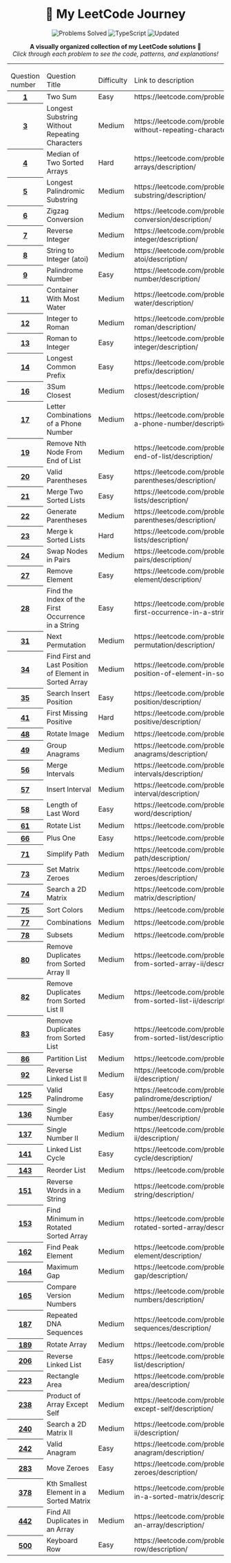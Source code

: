 <h1 align="center">🚀 My LeetCode Journey</h1>
<p align="center"><img src="https://img.shields.io/badge/Problems%20Solve%2066/3540-blueviolet?style=for-the-badge" alt="Problems Solved" /> <img src="https://img.shields.io/badge/Language-TypeScript-3178C6?style=for-the-badge" alt="TypeScript" /> <img src="https://img.shields.io/badge/Last%20Updated-May%202025-brightgreen?style=for-the-badge" alt="Updated" /></p>
<p align="center"><b>A visually organized collection of my LeetCode solutions 🚀</b><br /><i>Click through each problem to see the code, patterns, and explanations!</i></p>
<hr />
<table class='table table-striped table-hover'>
  <thead>
    <td> Question number </td>
    <td> Question Title </td>
    <td> Difficulty </td>
    <td> Link to description </td>
  </thead>
  <tbody>
    <tr>
      <th> <a href='https://github.com/pSkywalker/leetCodeSolutions/blob/main/q1.ts'> 1 </a></th>
      <td> Two Sum</td>
      <td> <span class="badge text-bg-success">Easy</span></td>
      <td>https://leetcode.com/problems/two-sum/description/ </td>
    </tr>
    <tr>
      <th> <a href='https://github.com/pSkywalker/leetCodeSolutions/blob/main/q3.ts'> 3 </a></th>
      <td> Longest Substring Without Repeating Characters</td>
      <td> <span class="badge text-bg-warning">Medium</span></td>
      <td>https://leetcode.com/problems/longest-substring-without-repeating-characters/description/ </td>
    </tr>
    <tr>
      <th> <a href='https://github.com/pSkywalker/leetCodeSolutions/blob/main/q4.ts'> 4 </a></th>
      <td> Median of Two Sorted Arrays</td>
      <td> <span class="badge text-bg-danger">Hard</span></td>
      <td>https://leetcode.com/problems/median-of-two-sorted-arrays/description/ </td>
    </tr>
    <tr>
      <th> <a href='https://github.com/pSkywalker/leetCodeSolutions/blob/main/q5.ts'> 5 </a></th>
      <td> Longest Palindromic Substring</td>
      <td> <span class="badge text-bg-warning">Medium</span></td>
      <td>https://leetcode.com/problems/longest-palindromic-substring/description/ </td>
    </tr>
    <tr>
      <th> <a href='https://github.com/pSkywalker/leetCodeSolutions/blob/main/q6.ts'> 6 </a></th>
      <td> Zigzag Conversion</td>
      <td> <span class="badge text-bg-warning">Medium</span></td>
      <td>https://leetcode.com/problems/zigzag-conversion/description/ </td>
    </tr>
    <tr>
      <th> <a href='https://github.com/pSkywalker/leetCodeSolutions/blob/main/q7.ts'> 7 </a></th>
      <td> Reverse Integer</td>
      <td> <span class="badge text-bg-warning">Medium</span></td>
      <td>https://leetcode.com/problems/reverse-integer/description/ </td>
    </tr>
    <tr>
      <th> <a href='https://github.com/pSkywalker/leetCodeSolutions/blob/main/q8.ts'> 8 </a></th>
      <td> String to Integer (atoi)</td>
      <td> <span class="badge text-bg-warning">Medium</span></td>
      <td>https://leetcode.com/problems/string-to-integer-atoi/description/ </td>
    </tr>
    <tr>
      <th> <a href='https://github.com/pSkywalker/leetCodeSolutions/blob/main/q9.ts'> 9 </a></th>
      <td> Palindrome Number</td>
      <td> <span class="badge text-bg-success">Easy</span></td>
      <td>https://leetcode.com/problems/palindrome-number/description/ </td>
    </tr>
    <tr>
      <th> <a href='https://github.com/pSkywalker/leetCodeSolutions/blob/main/q11.ts'> 11 </a></th>
      <td> Container With Most Water</td>
      <td> <span class="badge text-bg-warning">Medium</span></td>
      <td>https://leetcode.com/problems/container-with-most-water/description/ </td>
    </tr>
    <tr>
      <th> <a href='https://github.com/pSkywalker/leetCodeSolutions/blob/main/q12.ts'> 12 </a></th>
      <td> Integer to Roman</td>
      <td> <span class="badge text-bg-warning">Medium</span></td>
      <td>https://leetcode.com/problems/integer-to-roman/description/ </td>
    </tr>
    <tr>
      <th> <a href='https://github.com/pSkywalker/leetCodeSolutions/blob/main/q13.ts'> 13 </a></th>
      <td> Roman to Integer</td>
      <td> <span class="badge text-bg-success">Easy</span></td>
      <td>https://leetcode.com/problems/roman-to-integer/description/ </td>
    </tr>
    <tr>
      <th> <a href='https://github.com/pSkywalker/leetCodeSolutions/blob/main/q14.ts'> 14 </a></th>
      <td> Longest Common Prefix</td>
      <td> <span class="badge text-bg-success">Easy</span></td>
      <td>https://leetcode.com/problems/longest-common-prefix/description/ </td>
    </tr>
    <tr>
      <th> <a href='https://github.com/pSkywalker/leetCodeSolutions/blob/main/q16.ts'> 16 </a></th>
      <td> 3Sum Closest</td>
      <td> <span class="badge text-bg-warning">Medium</span></td>
      <td>https://leetcode.com/problems/3sum-closest/description/ </td>
    </tr>
    <tr>
      <th> <a href='https://github.com/pSkywalker/leetCodeSolutions/blob/main/q17.ts'> 17 </a></th>
      <td> Letter Combinations of a Phone Number</td>
      <td> <span class="badge text-bg-warning">Medium</span></td>
      <td>https://leetcode.com/problems/letter-combinations-of-a-phone-number/description/ </td>
    </tr>
    <tr>
      <th> <a href='https://github.com/pSkywalker/leetCodeSolutions/blob/main/q19.ts'> 19 </a></th>
      <td> Remove Nth Node From End of List</td>
      <td> <span class="badge text-bg-warning">Medium</span></td>
      <td>https://leetcode.com/problems/remove-nth-node-from-end-of-list/description/ </td>
    </tr>
    <tr>
      <th> <a href='https://github.com/pSkywalker/leetCodeSolutions/blob/main/q20.ts'> 20 </a></th>
      <td> Valid Parentheses</td>
      <td> <span class="badge text-bg-success">Easy</span></td>
      <td>https://leetcode.com/problems/valid-parentheses/description/ </td>
    </tr>
    <tr>
      <th> <a href='https://github.com/pSkywalker/leetCodeSolutions/blob/main/q21.ts'> 21 </a></th>
      <td> Merge Two Sorted Lists</td>
      <td> <span class="badge text-bg-success">Easy</span></td>
      <td>https://leetcode.com/problems/merge-two-sorted-lists/description/ </td>
    </tr>
    <tr>
      <th> <a href='https://github.com/pSkywalker/leetCodeSolutions/blob/main/q22.ts'> 22 </a></th>
      <td> Generate Parentheses</td>
      <td> <span class="badge text-bg-warning">Medium</span></td>
      <td>https://leetcode.com/problems/generate-parentheses/description/ </td>
    </tr>
    <tr>
      <th> <a href='https://github.com/pSkywalker/leetCodeSolutions/blob/main/q23.ts'> 23 </a></th>
      <td> Merge k Sorted Lists</td>
      <td> <span class="badge text-bg-danger">Hard</span></td>
      <td>https://leetcode.com/problems/merge-k-sorted-lists/description/ </td>
    </tr>
    <tr>
      <th> <a href='https://github.com/pSkywalker/leetCodeSolutions/blob/main/q24.ts'> 24 </a></th>
      <td> Swap Nodes in Pairs</td>
      <td> <span class="badge text-bg-warning">Medium</span></td>
      <td>https://leetcode.com/problems/swap-nodes-in-pairs/description/ </td>
    </tr>
    <tr>
      <th> <a href='https://github.com/pSkywalker/leetCodeSolutions/blob/main/q27.ts'> 27 </a></th>
      <td> Remove Element</td>
      <td> <span class="badge text-bg-success">Easy</span></td>
      <td>https://leetcode.com/problems/remove-element/description/ </td>
    </tr>
    <tr>
      <th> <a href='https://github.com/pSkywalker/leetCodeSolutions/blob/main/q28.ts'> 28 </a></th>
      <td> Find the Index of the First Occurrence in a String</td>
      <td> <span class="badge text-bg-success">Easy</span></td>
      <td>https://leetcode.com/problems/find-the-index-of-the-first-occurrence-in-a-string/description/ </td>
    </tr>
    <tr>
      <th> <a href='https://github.com/pSkywalker/leetCodeSolutions/blob/main/q31.ts'> 31 </a></th>
      <td> Next Permutation</td>
      <td> <span class="badge text-bg-warning">Medium</span></td>
      <td>https://leetcode.com/problems/next-permutation/description/ </td>
    </tr>
    <tr>
      <th> <a href='https://github.com/pSkywalker/leetCodeSolutions/blob/main/q34.ts'> 34 </a></th>
      <td> Find First and Last Position of Element in Sorted Array</td>
      <td> <span class="badge text-bg-warning">Medium</span></td>
      <td>https://leetcode.com/problems/find-first-and-last-position-of-element-in-sorted-array/description/ </td>
    </tr>
    <tr>
      <th> <a href='https://github.com/pSkywalker/leetCodeSolutions/blob/main/q35.ts'> 35 </a></th>
      <td> Search Insert Position</td>
      <td> <span class="badge text-bg-success">Easy</span></td>
      <td>https://leetcode.com/problems/search-insert-position/description/ </td>
    </tr>
    <tr>
      <th> <a href='https://github.com/pSkywalker/leetCodeSolutions/blob/main/q41.ts'> 41 </a></th>
      <td> First Missing Positive</td>
      <td> <span class="badge text-bg-danger">Hard</span></td>
      <td>https://leetcode.com/problems/first-missing-positive/description/ </td>
    </tr>
    <tr>
      <th> <a href='https://github.com/pSkywalker/leetCodeSolutions/blob/main/q48.ts'> 48 </a></th>
      <td> Rotate Image</td>
      <td> <span class="badge text-bg-warning">Medium</span></td>
      <td>https://leetcode.com/problems/rotate-image/description/ </td>
    </tr>
    <tr>
      <th> <a href='https://github.com/pSkywalker/leetCodeSolutions/blob/main/q49.ts'> 49 </a></th>
      <td> Group Anagrams</td>
      <td> <span class="badge text-bg-warning">Medium</span></td>
      <td>https://leetcode.com/problems/group-anagrams/description/ </td>
    </tr>
    <tr>
      <th> <a href='https://github.com/pSkywalker/leetCodeSolutions/blob/main/q56.ts'> 56 </a></th>
      <td> Merge Intervals</td>
      <td> <span class="badge text-bg-warning">Medium</span></td>
      <td>https://leetcode.com/problems/merge-intervals/description/ </td>
    </tr>
    <tr>
      <th> <a href='https://github.com/pSkywalker/leetCodeSolutions/blob/main/q57.ts'> 57 </a></th>
      <td> Insert Interval</td>
      <td> <span class="badge text-bg-warning">Medium</span></td>
      <td>https://leetcode.com/problems/insert-interval/description/ </td>
    </tr>
    <tr>
      <th> <a href='https://github.com/pSkywalker/leetCodeSolutions/blob/main/q58.ts'> 58 </a></th>
      <td> Length of Last Word</td>
      <td> <span class="badge text-bg-success">Easy</span></td>
      <td>https://leetcode.com/problems/length-of-last-word/description/ </td>
    </tr>
    <tr>
      <th> <a href='https://github.com/pSkywalker/leetCodeSolutions/blob/main/q61.ts'> 61 </a></th>
      <td> Rotate List</td>
      <td> <span class="badge text-bg-warning">Medium</span></td>
      <td>https://leetcode.com/problems/rotate-list/description/ </td>
    </tr>
    <tr>
      <th> <a href='https://github.com/pSkywalker/leetCodeSolutions/blob/main/q66.ts'> 66 </a></th>
      <td> Plus One</td>
      <td> <span class="badge text-bg-success">Easy</span></td>
      <td>https://leetcode.com/problems/plus-one/description/ </td>
    </tr>
    <tr>
      <th> <a href='https://github.com/pSkywalker/leetCodeSolutions/blob/main/q71.ts'> 71 </a></th>
      <td> Simplify Path</td>
      <td> <span class="badge text-bg-warning">Medium</span></td>
      <td>https://leetcode.com/problems/simplify-path/description/ </td>
    </tr>
    <tr>
      <th> <a href='https://github.com/pSkywalker/leetCodeSolutions/blob/main/q73.ts'> 73 </a></th>
      <td> Set Matrix Zeroes</td>
      <td> <span class="badge text-bg-warning">Medium</span></td>
      <td>https://leetcode.com/problems/set-matrix-zeroes/description/ </td>
    </tr>
    <tr>
      <th> <a href='https://github.com/pSkywalker/leetCodeSolutions/blob/main/q74.ts'> 74 </a></th>
      <td> Search a 2D Matrix</td>
      <td> <span class="badge text-bg-warning">Medium</span></td>
      <td>https://leetcode.com/problems/search-a-2d-matrix/description/ </td>
    </tr>
    <tr>
      <th> <a href='https://github.com/pSkywalker/leetCodeSolutions/blob/main/q75.ts'> 75 </a></th>
      <td> Sort Colors</td>
      <td> <span class="badge text-bg-warning">Medium</span></td>
      <td>https://leetcode.com/problems/sort-colors/description/ </td>
    </tr>
    <tr>
      <th> <a href='https://github.com/pSkywalker/leetCodeSolutions/blob/main/q77.cpp'> 77 </a></th>
      <td> Combinations</td>
      <td> <span class="badge text-bg-warning">Medium</span></td>
      <td>https://leetcode.com/problems/combinations/description/ </td>
    </tr>
    <tr>
      <th> <a href='https://github.com/pSkywalker/leetCodeSolutions/blob/main/q78.cpp'> 78 </a></th>
      <td> Subsets</td>
      <td> <span class="badge text-bg-warning">Medium</span></td>
      <td>https://leetcode.com/problems/subsets/description/ </td>
    </tr>
    <tr>
      <th> <a href='https://github.com/pSkywalker/leetCodeSolutions/blob/main/q80.ts'> 80 </a></th>
      <td> Remove Duplicates from Sorted Array II</td>
      <td> <span class="badge text-bg-warning">Medium</span></td>
      <td>https://leetcode.com/problems/remove-duplicates-from-sorted-array-ii/description/ </td>
    </tr>
    <tr>
      <th> <a href='https://github.com/pSkywalker/leetCodeSolutions/blob/main/q82.ts'> 82 </a></th>
      <td> Remove Duplicates from Sorted List II</td>
      <td> <span class="badge text-bg-warning">Medium</span></td>
      <td>https://leetcode.com/problems/remove-duplicates-from-sorted-list-ii/description/ </td>
    </tr>
    <tr>
      <th> <a href='https://github.com/pSkywalker/leetCodeSolutions/blob/main/q83.ts'> 83 </a></th>
      <td> Remove Duplicates from Sorted List</td>
      <td> <span class="badge text-bg-success">Easy</span></td>
      <td>https://leetcode.com/problems/remove-duplicates-from-sorted-list/description/ </td>
    </tr>
    <tr>
      <th> <a href='https://github.com/pSkywalker/leetCodeSolutions/blob/main/q86.ts'> 86 </a></th>
      <td> Partition List</td>
      <td> <span class="badge text-bg-warning">Medium</span></td>
      <td>https://leetcode.com/problems/partition-list/description/ </td>
    </tr>
    <tr>
      <th> <a href='https://github.com/pSkywalker/leetCodeSolutions/blob/main/q92.ts'> 92 </a></th>
      <td> Reverse Linked List II</td>
      <td> <span class="badge text-bg-warning">Medium</span></td>
      <td>https://leetcode.com/problems/reverse-linked-list-ii/description/ </td>
    </tr>
    <tr>
      <th> <a href='https://github.com/pSkywalker/leetCodeSolutions/blob/main/q125.ts'> 125 </a></th>
      <td> Valid Palindrome</td>
      <td> <span class="badge text-bg-success">Easy</span></td>
      <td>https://leetcode.com/problems/valid-palindrome/description/ </td>
    </tr>
    <tr>
      <th> <a href='https://github.com/pSkywalker/leetCodeSolutions/blob/main/q136.ts'> 136 </a></th>
      <td> Single Number</td>
      <td> <span class="badge text-bg-success">Easy</span></td>
      <td>https://leetcode.com/problems/single-number/description/ </td>
    </tr>
    <tr>
      <th> <a href='https://github.com/pSkywalker/leetCodeSolutions/blob/main/q137.ts'> 137 </a></th>
      <td> Single Number II</td>
      <td> <span class="badge text-bg-warning">Medium</span></td>
      <td>https://leetcode.com/problems/single-number-ii/description/ </td>
    </tr>
    <tr>
      <th> <a href='https://github.com/pSkywalker/leetCodeSolutions/blob/main/q141.ts'> 141 </a></th>
      <td> Linked List Cycle</td>
      <td> <span class="badge text-bg-success">Easy</span></td>
      <td>https://leetcode.com/problems/linked-list-cycle/description/ </td>
    </tr>
    <tr>
      <th> <a href='https://github.com/pSkywalker/leetCodeSolutions/blob/main/q143.ts'> 143 </a></th>
      <td> Reorder List</td>
      <td> <span class="badge text-bg-warning">Medium</span></td>
      <td>https://leetcode.com/problems/reorder-list/description/ </td>
    </tr>
    <tr>
      <th> <a href='https://github.com/pSkywalker/leetCodeSolutions/blob/main/q151.ts'> 151 </a></th>
      <td> Reverse Words in a String</td>
      <td> <span class="badge text-bg-warning">Medium</span></td>
      <td>https://leetcode.com/problems/reverse-words-in-a-string/description/ </td>
    </tr>
    <tr>
      <th> <a href='https://github.com/pSkywalker/leetCodeSolutions/blob/main/q153.ts'> 153 </a></th>
      <td> Find Minimum in Rotated Sorted Array</td>
      <td> <span class="badge text-bg-warning">Medium</span></td>
      <td>https://leetcode.com/problems/find-minimum-in-rotated-sorted-array/description/ </td>
    </tr>
    <tr>
      <th> <a href='https://github.com/pSkywalker/leetCodeSolutions/blob/main/q162.ts'> 162 </a></th>
      <td> Find Peak Element</td>
      <td> <span class="badge text-bg-warning">Medium</span></td>
      <td>https://leetcode.com/problems/find-peak-element/description/ </td>
    </tr>
    <tr>
      <th> <a href='https://github.com/pSkywalker/leetCodeSolutions/blob/main/q164.ts'> 164 </a></th>
      <td> Maximum Gap</td>
      <td> <span class="badge text-bg-warning">Medium</span></td>
      <td>https://leetcode.com/problems/maximum-gap/description/ </td>
    </tr>
    <tr>
      <th> <a href='https://github.com/pSkywalker/leetCodeSolutions/blob/main/q165.ts'> 165 </a></th>
      <td> Compare Version Numbers</td>
      <td> <span class="badge text-bg-warning">Medium</span></td>
      <td>https://leetcode.com/problems/compare-version-numbers/description/ </td>
    </tr>
    <tr>
      <th> <a href='https://github.com/pSkywalker/leetCodeSolutions/blob/main/q187.ts'> 187 </a></th>
      <td> Repeated DNA Sequences</td>
      <td> <span class="badge text-bg-warning">Medium</span></td>
      <td>https://leetcode.com/problems/repeated-dna-sequences/description/ </td>
    </tr>
    <tr>
      <th> <a href='https://github.com/pSkywalker/leetCodeSolutions/blob/main/q189.ts'> 189 </a></th>
      <td> Rotate Array</td>
      <td> <span class="badge text-bg-warning">Medium</span></td>
      <td>https://leetcode.com/problems/rotate-array/description/ </td>
    </tr>
    <tr>
      <th> <a href='https://github.com/pSkywalker/leetCodeSolutions/blob/main/q206.ts'> 206 </a></th>
      <td> Reverse Linked List</td>
      <td> <span class="badge text-bg-success">Easy</span></td>
      <td>https://leetcode.com/problems/reverse-linked-list/description/ </td>
    </tr>
    <tr>
      <th> <a href='https://github.com/pSkywalker/leetCodeSolutions/blob/main/q223.ts'> 223 </a></th>
      <td> Rectangle Area</td>
      <td> <span class="badge text-bg-warning">Medium</span></td>
      <td>https://leetcode.com/problems/rectangle-area/description/ </td>
    </tr>
    <tr>
      <th> <a href='https://github.com/pSkywalker/leetCodeSolutions/blob/main/q238.ts'> 238 </a></th>
      <td> Product of Array Except Self</td>
      <td> <span class="badge text-bg-warning">Medium</span></td>
      <td>https://leetcode.com/problems/product-of-array-except-self/description/ </td>
    </tr>
    <tr>
      <th> <a href='https://github.com/pSkywalker/leetCodeSolutions/blob/main/q240.ts'> 240 </a></th>
      <td> Search a 2D Matrix II</td>
      <td> <span class="badge text-bg-warning">Medium</span></td>
      <td>https://leetcode.com/problems/search-a-2d-matrix-ii/description/ </td>
    </tr>
    <tr>
      <th> <a href='https://github.com/pSkywalker/leetCodeSolutions/blob/main/q242.ts'> 242 </a></th>
      <td> Valid Anagram</td>
      <td> <span class="badge text-bg-success">Easy</span></td>
      <td>https://leetcode.com/problems/valid-anagram/description/ </td>
    </tr>
    <tr>
      <th> <a href='https://github.com/pSkywalker/leetCodeSolutions/blob/main/q283.ts'> 283 </a></th>
      <td> Move Zeroes</td>
      <td> <span class="badge text-bg-success">Easy</span></td>
      <td>https://leetcode.com/problems/move-zeroes/description/ </td>
    </tr>
    <tr>
      <th> <a href='https://github.com/pSkywalker/leetCodeSolutions/blob/main/q378.ts'> 378 </a></th>
      <td> Kth Smallest Element in a Sorted Matrix</td>
      <td> <span class="badge text-bg-warning">Medium</span></td>
      <td>https://leetcode.com/problems/kth-smallest-element-in-a-sorted-matrix/description/ </td>
    </tr>
    <tr>
      <th> <a href='https://github.com/pSkywalker/leetCodeSolutions/blob/main/q442.ts'> 442 </a></th>
      <td> Find All Duplicates in an Array</td>
      <td> <span class="badge text-bg-warning">Medium</span></td>
      <td>https://leetcode.com/problems/find-all-duplicates-in-an-array/description/ </td>
    </tr>
    <tr>
      <th> <a href='https://github.com/pSkywalker/leetCodeSolutions/blob/main/q500.ts'> 500 </a></th>
      <td> Keyboard Row</td>
      <td> <span class="badge text-bg-success">Easy</span></td>
      <td>https://leetcode.com/problems/keyboard-row/description/ </td>
    </tr>
  </tbody>
</table>